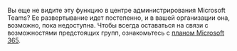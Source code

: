 Вы еще не видите эту функцию в центре администрирования Microsoft Teams? Ее развертывание идет постепенно, и в вашей организации она, возможно, пока недоступна. Чтобы всегда оставаться на связи с возможностями предстоящих групп, ознакомьтесь с [планом Microsoft 365](https://www.microsoft.com/microsoft-365/roadmap?filters=&searchterms=microsoft%2Cteams).
